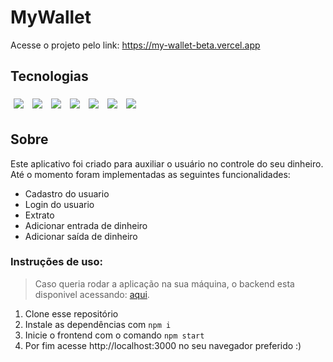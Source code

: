 # MyWallet

Acesse o projeto pelo link: https://my-wallet-beta.vercel.app

## Tecnologias

<p>
  <img style='margin: 5px;' src='https://img.shields.io/badge/HTML5-E34F26?style=for-the-badge&logo=html5&logoColor=white'>
  <img style='margin: 5px;' src='https://img.shields.io/badge/CSS3-1572B6?style=for-the-badge&logo=css3&logoColor=white'>
  <img style='margin: 5px;' src='https://img.shields.io/badge/React-20232A?style=for-the-badge&logo=react&logoColor=61DAFB'>
  <img style='margin: 5px;' src='https://img.shields.io/badge/React_Router-CA4245?style=for-the-badge&logo=react-router&logoColor=white'>
  <img style='margin: 5px;' src='https://img.shields.io/badge/styled--components-DB7093?style=for-the-badge&logo=styled-components&logoColor=white'>
  <img style='margin: 5px;' src='https://img.shields.io/badge/Node.js-339933?style=for-the-badge&logo=nodedotjs&logoColor=white'>
  <img style='margin: 5px;' src='https://img.shields.io/badge/MongoDB-4EA94B?style=for-the-badge&logo=mongodb&logoColor=white'>
</p>

## Sobre

Este aplicativo foi criado para auxiliar o usuário no controle do seu dinheiro.
Até o momento foram implementadas as seguintes funcionalidades:
- Cadastro do usuario
- Login do usuario
- Extrato
- Adicionar entrada de dinheiro
- Adicionar saída de dinheiro

### Instruções de uso:

> Caso queria rodar a aplicação na sua máquina, o backend esta disponivel acessando: <a href="https://github.com/jpvoliveira/APIMyWallet">aqui</a>.

 1. Clone esse repositório
 2. Instale as dependências com
    ```npm i```
 3. Inicie o frontend com o comando
    ```npm start```
 4. Por fim acesse http://localhost:3000 no seu navegador preferido :)

